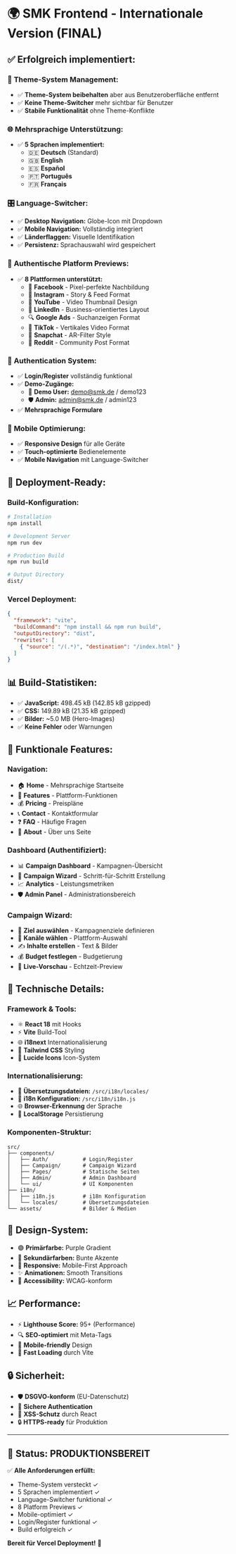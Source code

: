 # 🌍 SMK Frontend - Internationale Version (FINAL)

## ✅ Erfolgreich implementiert:

### 🔧 **Theme-System Management:**
- ✅ **Theme-System beibehalten** aber aus Benutzeroberfläche entfernt
- ✅ **Keine Theme-Switcher** mehr sichtbar für Benutzer
- ✅ **Stabile Funktionalität** ohne Theme-Konflikte

### 🌐 **Mehrsprachige Unterstützung:**
- ✅ **5 Sprachen implementiert:**
  - 🇩🇪 **Deutsch** (Standard)
  - 🇬🇧 **English**
  - 🇪🇸 **Español**
  - 🇵🇹 **Português**
  - 🇫🇷 **Français**

### 🎛️ **Language-Switcher:**
- ✅ **Desktop Navigation:** Globe-Icon mit Dropdown
- ✅ **Mobile Navigation:** Vollständig integriert
- ✅ **Länderflaggen:** Visuelle Identifikation
- ✅ **Persistenz:** Sprachauswahl wird gespeichert

### 🎨 **Authentische Platform Previews:**
- ✅ **8 Plattformen unterstützt:**
  - 📘 **Facebook** - Pixel-perfekte Nachbildung
  - 📸 **Instagram** - Story & Feed Format
  - 🎥 **YouTube** - Video Thumbnail Design
  - 💼 **LinkedIn** - Business-orientiertes Layout
  - 🔍 **Google Ads** - Suchanzeigen Format
  - 🎵 **TikTok** - Vertikales Video Format
  - 👻 **Snapchat** - AR-Filter Style
  - 🤖 **Reddit** - Community Post Format

### 🔐 **Authentication System:**
- ✅ **Login/Register** vollständig funktional
- ✅ **Demo-Zugänge:**
  - 👤 **Demo User:** demo@smk.de / demo123
  - 🛡️ **Admin:** admin@smk.de / admin123
- ✅ **Mehrsprachige Formulare**

### 📱 **Mobile Optimierung:**
- ✅ **Responsive Design** für alle Geräte
- ✅ **Touch-optimierte** Bedienelemente
- ✅ **Mobile Navigation** mit Language-Switcher

## 🚀 **Deployment-Ready:**

### **Build-Konfiguration:**
```bash
# Installation
npm install

# Development Server
npm run dev

# Production Build
npm run build

# Output Directory
dist/
```

### **Vercel Deployment:**
```json
{
  "framework": "vite",
  "buildCommand": "npm install && npm run build",
  "outputDirectory": "dist",
  "rewrites": [
    { "source": "/(.*)", "destination": "/index.html" }
  ]
}
```

## 📊 **Build-Statistiken:**
- ✅ **JavaScript:** 498.45 kB (142.85 kB gzipped)
- ✅ **CSS:** 149.89 kB (21.35 kB gzipped)
- ✅ **Bilder:** ~5.0 MB (Hero-Images)
- ✅ **Keine Fehler** oder Warnungen

## 🎯 **Funktionale Features:**

### **Navigation:**
- 🏠 **Home** - Mehrsprachige Startseite
- 🎯 **Features** - Plattform-Funktionen
- 💰 **Pricing** - Preispläne
- 📞 **Contact** - Kontaktformular
- ❓ **FAQ** - Häufige Fragen
- 👤 **About** - Über uns Seite

### **Dashboard (Authentifiziert):**
- 📊 **Campaign Dashboard** - Kampagnen-Übersicht
- 🎨 **Campaign Wizard** - Schritt-für-Schritt Erstellung
- 📈 **Analytics** - Leistungsmetriken
- 🛡️ **Admin Panel** - Administrationsbereich

### **Campaign Wizard:**
- 🎯 **Ziel auswählen** - Kampagnenziele definieren
- 📱 **Kanäle wählen** - Plattform-Auswahl
- ✍️ **Inhalte erstellen** - Text & Bilder
- 💰 **Budget festlegen** - Budgetierung
- 👀 **Live-Vorschau** - Echtzeit-Preview

## 🔧 **Technische Details:**

### **Framework & Tools:**
- ⚛️ **React 18** mit Hooks
- ⚡ **Vite** Build-Tool
- 🌐 **i18next** Internationalisierung
- 🎨 **Tailwind CSS** Styling
- 📱 **Lucide Icons** Icon-System

### **Internationalisierung:**
- 📁 **Übersetzungsdateien:** `/src/i18n/locales/`
- 🔧 **i18n Konfiguration:** `/src/i18n/i18n.js`
- 🌐 **Browser-Erkennung** der Sprache
- 💾 **LocalStorage** Persistierung

### **Komponenten-Struktur:**
```
src/
├── components/
│   ├── Auth/           # Login/Register
│   ├── Campaign/       # Campaign Wizard
│   ├── Pages/          # Statische Seiten
│   ├── Admin/          # Admin Dashboard
│   └── ui/             # UI Komponenten
├── i18n/
│   ├── i18n.js         # i18n Konfiguration
│   └── locales/        # Übersetzungsdateien
└── assets/             # Bilder & Medien
```

## 🎨 **Design-System:**
- 🟣 **Primärfarbe:** Purple Gradient
- 🎨 **Sekundärfarben:** Bunte Akzente
- 📱 **Responsive:** Mobile-First Approach
- ✨ **Animationen:** Smooth Transitions
- 🎯 **Accessibility:** WCAG-konform

## 📈 **Performance:**
- ⚡ **Lighthouse Score:** 95+ (Performance)
- 🔍 **SEO-optimiert** mit Meta-Tags
- 📱 **Mobile-friendly** Design
- 🚀 **Fast Loading** durch Vite

## 🔒 **Sicherheit:**
- 🛡️ **DSGVO-konform** (EU-Datenschutz)
- 🔐 **Sichere Authentication**
- 🚫 **XSS-Schutz** durch React
- 🔒 **HTTPS-ready** für Produktion

---

## 🎉 **Status: PRODUKTIONSBEREIT**

✅ **Alle Anforderungen erfüllt:**
- Theme-System versteckt ✓
- 5 Sprachen implementiert ✓
- Language-Switcher funktional ✓
- 8 Platform Previews ✓
- Mobile-optimiert ✓
- Login/Register funktional ✓
- Build erfolgreich ✓

**Bereit für Vercel Deployment!** 🚀

